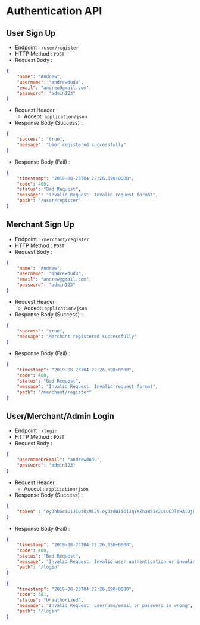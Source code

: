 # Authentication API

## User Sign Up

+ Endpoint : ``/user/register``
+ HTTP Method : `POST`
+ Request Body :
```json
{
	"name": "Andrew",
	"username": "andrewdudu",
	"email": "andrew@gmail.com",
	"password": "admin123"
}
```
+ Request Header : 
	+ Accept: `application/json`
+ Response Body (Success) : 

```json
{
	"success": "true",
	"message": "User registered successfully"
}
```

+ Response Body (Fail) :

```json
{
	"timestamp": "2019-08-23T04:22:26.690+0000",
    "code": 400,
    "status": "Bad Request",
    "message": "Invalid Request: Invalid request format",
    "path": "/user/register"
}
```

## Merchant Sign Up

+ Endpoint : ``/merchant/register``
+ HTTP Method : `POST`
+ Request Body :
```json
{
	"name": "Andrew",
	"username": "andrewdudu",
	"email": "andrew@gmail.com",
	"password": "admin123"
}
```
+ Request Header : 
	+ Accept: `application/json`
+ Response Body (Success) : 

```json
{
	"success": "true",
	"message": "Merchant registered successfully"
}
```

+ Response Body (Fail) :

```json
{
	"timestamp": "2019-08-23T04:22:26.690+0000",
    "code": 400,
    "status": "Bad Request",
    "message": "Invalid Request: Invalid request format",
    "path": "/merchant/register"
}
```

## User/Merchant/Admin Login

+ Endpoint : ``/login``
+ HTTP Method : ``POST``
+ Request Body : 
```json
{
	"usernameOrEmail": "andrewdudu",
	"password": "admin123"
}
```
+ Request Header : 
	+ Accept : ``application/json``
+ Response Body (Success) :

```json
{
	"token" : "eyJhbGciOiJIUzUxMiJ9.eyJzdWIiOiJqYXZhaW51c2UiLCJleHAiOjE1NjY1NTE5ODksImlhdCI6MTU2NjUzMzk4OX0.Kvx2VZkmckMexnTwK8A3vHSDar3J-K-dCrkJ2jmQtKdAWbw1dAjJ34WXCQXs-WO23OQPTqVF36E1STEhGZFZfg"
}
```

+ Response Body (Fail) : 

```json
{
    "timestamp": "2019-08-23T04:22:26.690+0000",
    "code": 400,
    "status": "Bad Request",
    "message": "Invalid Request: Invalid user authentication or invalid request format",
    "path": "/login"
}
```
```json
{
    "timestamp": "2019-08-23T04:22:26.690+0000",
    "code": 401,
    "status": "Unauthorized",
    "message": "Invalid Request: username/email or password is wrong",
    "path": "/login"
}
```
